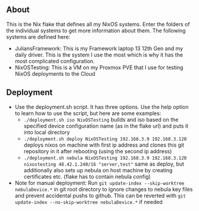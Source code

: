 ## About
This is the Nix flake that defines all my NixOS systems. Enter the folders of the individual systems to get more information about them. The following systems are defined here:
- JuliansFramework: This is my Framework laptop 13 12th Gen and my daily driver. This is the system I use the most which is why it has the most complicated configuration.
- NixOSTesting: This is a VM on my Proxmox PVE that I use for testing NixOS deployments to the Cloud

## Deployment 
- Use the deployment.sh script. It has three options. Use the help option to learn how to use the script, but here are some examples:
    - `./deployment.sh iso NixOSTesting` builds and iso based on the specified device configuration name (as in the flake url) and puts it into local directory 
    - `./deployment.sh deploy NixOSTesting 192.168.3.9 192.168.3.120` deploys nixos on machine with first ip address and clones this git repository in it after rebooting (using the second ip address)
    - `./deployment.sh nebula NixOSTesting 192.168.3.9 192.168.3.120 nixostesting 48.42.1.240/16 "server,test"` same as deploy, but additionally also sets up nebula on host machine by creating certificates etc. (flake has to contain nebula config)
- Note for manual deployment: Run `git update-index --skip-worktree nebulaDevice.*` in git root directory to ignore changes to nebula key files and prevent accidental pushs to github. This can be reverted with `git update-index --no-skip-worktree nebulaDevice.*` if needed

